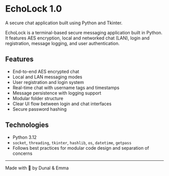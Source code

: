 # EchoLock 1.0
A secure chat application built using Python and Tkinter.

EchoLock is a terminal-based secure messaging application built in Python. It features AES encryption, local and networked chat (LAN), login and registration, message logging, and user authentication.

## Features

- End-to-end AES encrypted chat
- Local and LAN messaging modes
- User registration and login system
- Real-time chat with username tags and timestamps
- Message persistence with logging support
- Modular folder structure
- Clear UI flow between login and chat interfaces
- Secure password hashing

## Technologies

- Python 3.12
- `socket`, `threading`, `tkinter`, `hashlib`, `os`, `datetime`, `getpass`
- Follows best practices for modular code design and separation of concerns

---

Made with 💖 by Dunal & Emma
